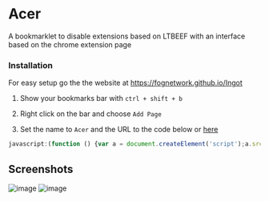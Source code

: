# Acer
A bookmarklet to disable extensions based on LTBEEF with an interface based on the chrome extension page

### Installation
For easy setup go the the website at https://fognetwork.github.io/Ingot

1. Show your bookmarks bar with `ctrl + shift + b`

2. Right click on the bar and choose `Add Page`

3. Set the name to `Acer` and the URL to the code below or [here](https://github.com/FogNetwork/Ingot/blob/main/bookmarklet.js)

```js
javascript:(function () {var a = document.createElement('script');a.src = 'https://cdn.jsdelivr.net/gh/FogNetwork/Ingot/ingot.min.js';document.body.appendChild(a);}())
```

## Screenshots
![image](https://user-images.githubusercontent.com/81875430/192154755-0f3c4ad5-0637-445a-b928-5e78a3b33a55.png)
![image](https://user-images.githubusercontent.com/81875430/192154766-49dfa5b1-11a8-4bb0-b4cb-5ac01301a8b0.png)
